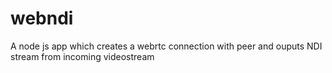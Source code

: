 # webndi
A node js app which creates a webrtc connection with peer and ouputs NDI stream from incoming videostream 

